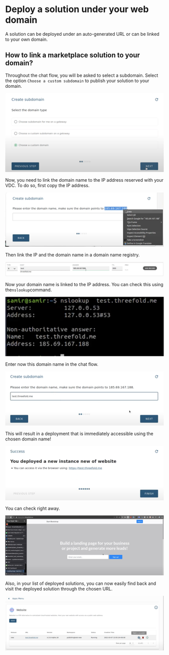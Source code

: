 # Deploy a solution under your web domain

A solution can be deployed under an auto-generated URL or can be linked to your own domain. 

## How to link a marketplace solution to your domain? 

Throughout the chat flow, you will be asked to select a subdomain. Select the option `Choose a custom subdomain` to publish your solution to your domain.

![](img/evdc_mktpl_domain_01_custom.png)

Now, you need to link the domain name to the IP address reserved with your VDC. To do so, first copy the IP address. 

![](img/evdc_mktpl_domain_02_copyip.png)

Then link the IP and the domain name in a domain name registry. 

![](img/evdc_mktpl_domain_03_linkip.png)

Now your domain name is linked to the IP address. You can check this using the`nslookup`command. 

![](img/evdc_mktpl_domain_05_checkdomain.png)

Enter now this domain name in the chat flow.

![](img/evdc_mktpl_domain_06_pastedomain.png)

This will result in a deployment that is immediately accessible using the chosen domain name!

![](img/evdc_mktpl_domain_07_success.png)

You can check right away. 

![](img/evdc_mktpl_domain_08_checkurl.png)

Also, in your list of deployed solutions, you can now easily find back and visit the deployed solution through the chosen URL. 

![](img/evdc_mktpl_domain_09_findsolution.png)


